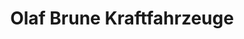 ---
title: "Olaf Brune Kraftfahrzeuge"
url: /halle-westf/olaf-brune-kraftfahrzeuge/
shop: Autowerkstatt
---